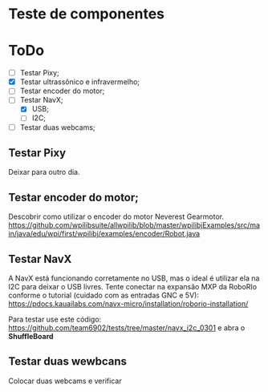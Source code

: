 # Teste de componentes

# ToDo

- [ ] Testar Pixy;
- [x] Testar ultrassônico e infravermelho;
- [ ] Testar encoder do motor;
- [ ] Testar NavX;
	- [x] USB;
	- [ ] I2C;
- [ ] Testar duas webcams;

## Testar Pixy

Deixar para outro dia.

## Testar encoder do motor;

Descobrir como utilizar o encoder do motor Neverest Gearmotor.
https://github.com/wpilibsuite/allwpilib/blob/master/wpilibjExamples/src/main/java/edu/wpi/first/wpilibj/examples/encoder/Robot.java

## Testar NavX

A NavX está funcionando corretamente no USB, mas o ideal é utilizar ela na I2C para deixar o USB livres.
Tente conectar na expansão MXP da RoboRIo conforme o tutorial (cuidado com as entradas GNC e 5V):
https://pdocs.kauailabs.com/navx-micro/installation/roborio-installation/

Para testar use este código: https://github.com/team6902/tests/tree/master/navx_i2c_0301 e abra o __ShuffleBoard__ 

## Testar duas wewbcans

Colocar duas webcams e verificar
